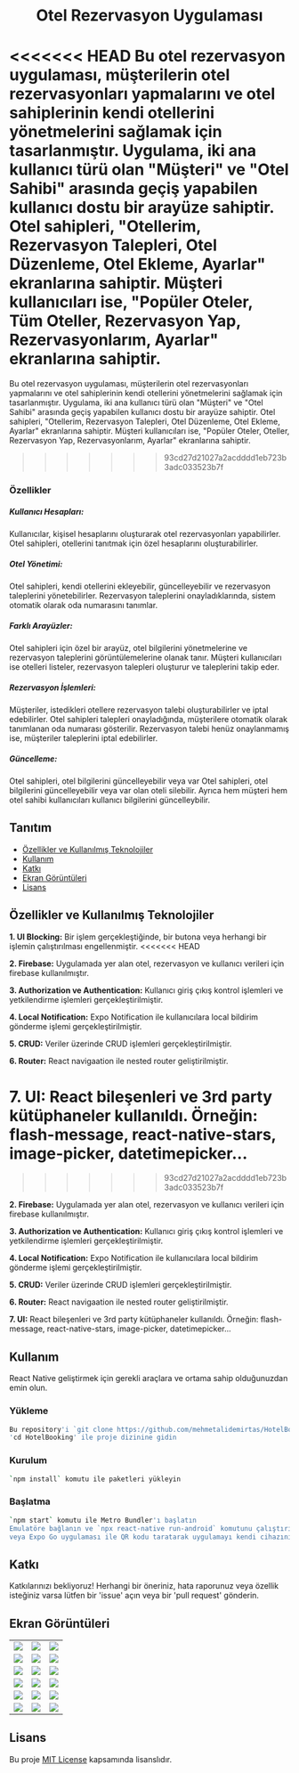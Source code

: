 <h1 align="center">
  Otel Rezervasyon Uygulaması
</h1>

<<<<<<< HEAD
Bu otel rezervasyon uygulaması, müşterilerin otel rezervasyonları yapmalarını ve otel
sahiplerinin kendi otellerini yönetmelerini sağlamak için tasarlanmıştır. Uygulama, iki ana
kullanıcı türü olan "Müşteri" ve "Otel Sahibi" arasında geçiş yapabilen kullanıcı dostu bir
arayüze sahiptir. Otel sahipleri, "Otellerim, Rezervasyon Talepleri, Otel Düzenleme, Otel
Ekleme, Ayarlar" ekranlarına sahiptir. Müşteri kullanıcıları ise, "Popüler Oteler, Tüm Oteller,
Rezervasyon Yap, Rezervasyonlarım, Ayarlar" ekranlarına sahiptir.
=======
Bu otel rezervasyon uygulaması, müşterilerin otel rezervasyonları yapmalarını ve otel sahiplerinin kendi otellerini yönetmelerini sağlamak için tasarlanmıştır. Uygulama, iki ana kullanıcı türü olan "Müşteri" ve "Otel Sahibi" arasında geçiş yapabilen kullanıcı dostu bir arayüze sahiptir. Otel sahipleri, "Otellerim, Rezervasyon Talepleri, Otel Düzenleme, Otel Ekleme, Ayarlar" ekranlarına sahiptir. Müşteri kullanıcıları ise, "Popüler Oteler, Oteller, Rezervasyon Yap, Rezervasyonlarım, Ayarlar" ekranlarına sahiptir.
>>>>>>> 93cd27d21027a2acdddd1eb723b3adc033523b7f

### Özellikler

##### Kullanıcı Hesapları:

Kullanıcılar, kişisel hesaplarını oluşturarak otel rezervasyonları yapabilirler.
Otel sahipleri, otellerini tanıtmak için özel hesaplarını oluşturabilirler.

##### Otel Yönetimi:

Otel sahipleri, kendi otellerini ekleyebilir, güncelleyebilir ve rezervasyon taleplerini yönetebilirler.
Rezervasyon taleplerini onayladıklarında, sistem otomatik olarak oda numarasını tanımlar.

##### Farklı Arayüzler:

Otel sahipleri için özel bir arayüz, otel bilgilerini yönetmelerine ve rezervasyon taleplerini görüntülemelerine olanak tanır.
Müşteri kullanıcıları ise otelleri listeler, rezervasyon talepleri oluşturur ve taleplerini takip eder.

##### Rezervasyon İşlemleri:

Müşteriler, istedikleri otellere rezervasyon talebi oluşturabilirler ve iptal edebilirler. Otel
sahipleri talepleri onayladığında, müşterilere otomatik olarak tanımlanan oda numarası
gösterilir. Rezervasyon talebi henüz onaylanmamış ise, müşteriler taleplerini iptal edebilirler.

##### Güncelleme:

Otel sahipleri, otel bilgilerini güncelleyebilir veya var Otel sahipleri, otel bilgilerini güncelleyebilir veya var olan oteli silebilir. Ayrıca hem müşteri
hem otel sahibi kullanıcıları kullanıcı bilgilerini güncelleybilir.

## Tanıtım

- [Özellikler ve Kullanılmış Teknolojiler](#özellikler-ve-kullanılmış-teknolojiler)
- [Kullanım](#kullanım)
- [Katkı](#katkı)
- [Ekran Görüntüleri](#ekran-görüntüleri)
- [Lisans](#lisans)

## Özellikler ve Kullanılmış Teknolojiler

**1. UI Blocking:** Bir işlem gerçekleştiğinde, bir butona veya herhangi bir işlemin çalıştırılması engellenmiştir.
<<<<<<< HEAD

**2. Firebase:** Uygulamada yer alan otel, rezervasyon ve kullanıcı verileri için firebase kullanılmıştır.

**3. Authorization ve Authentication:** Kullanıcı giriş çıkış kontrol işlemleri ve yetkilendirme işlemleri gerçekleştirilmiştir.

**4. Local Notification:** Expo Notification ile kullanıcılara local bildirim gönderme işlemi gerçekleştirilmiştir.

**5. CRUD:** Veriler üzerinde CRUD işlemleri gerçekleştirilmiştir.

**6. Router:** React navigaation ile nested router geliştirilmiştir.

**7. UI:** React bileşenleri ve 3rd party kütüphaneler kullanıldı. Örneğin: flash-message, react-native-stars, image-picker, datetimepicker...
=======
>>>>>>> 93cd27d21027a2acdddd1eb723b3adc033523b7f

**2. Firebase:** Uygulamada yer alan otel, rezervasyon ve kullanıcı verileri için firebase kullanılmıştır.

**3. Authorization ve Authentication:** Kullanıcı giriş çıkış kontrol işlemleri ve yetkilendirme işlemleri gerçekleştirilmiştir.

**4. Local Notification:** Expo Notification ile kullanıcılara local bildirim gönderme işlemi gerçekleştirilmiştir.

**5. CRUD:** Veriler üzerinde CRUD işlemleri gerçekleştirilmiştir.

**6. Router:** React navigaation ile nested router geliştirilmiştir.

**7. UI:** React bileşenleri ve 3rd party kütüphaneler kullanıldı. Örneğin: flash-message, react-native-stars, image-picker, datetimepicker...
## Kullanım

React Native geliştirmek için gerekli araçlara ve ortama sahip olduğunuzdan emin olun.

### Yükleme

```bash
Bu repository'i `git clone https://github.com/mehmetalidemirtas/HotelBooking.git` ile klonlayın
'cd HotelBooking' ile proje dizinine gidin
```

### Kurulum

```bash
`npm install` komutu ile paketleri yükleyin
```

### Başlatma

```bash
`npm start` komutu ile Metro Bundler'ı başlatın
Emulatöre bağlanın ve `npx react-native run-android` komutunu çalıştırın
veya Expo Go uygulaması ile QR kodu taratarak uygulamayı kendi cihazınızda çalıştırın.
```

## Katkı

Katkılarınızı bekliyoruz! Herhangi bir öneriniz, hata raporunuz veya özellik isteğiniz varsa lütfen bir 'issue' açın veya bir 'pull request' gönderin.

## Ekran Görüntüleri

|                          |                         |                         |
| ------------------------ | ----------------------- | ----------------------- |
| ![](screenshots/0.jpg)   | ![](screenshots/1.jpg)  | ![](screenshots/2.jpg)  |
| ![](screenshots/3.jpg)   | ![](screenshots/4.jpg)  | ![](screenshots/5.jpg)  |
| ![](screenshots/5_1.jpg) | ![](screenshots/6.jpg)  | ![](screenshots/7.jpg)  |
| ![](screenshots/8.jpg)   | ![](screenshots/9.jpg)  | ![](screenshots/10.jpg) |
| ![](screenshots/11.jpg)  | ![](screenshots/12.jpg) | ![](screenshots/13.jpg) |
| ![](screenshots/14.jpg)  | ![](screenshots/15.jpg) | ![](screenshots/16.jpg) |

## Lisans

Bu proje [MIT License](LICENSE) kapsamında lisanslıdır.
